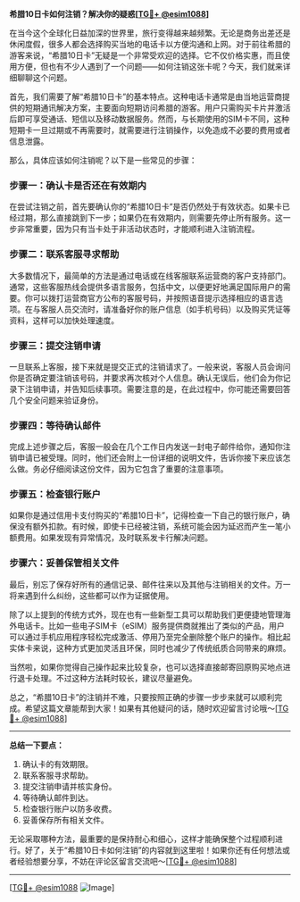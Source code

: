 **希腊10日卡如何注销？解决你的疑惑[[TG💪+ @esim1088](https://t.me/s/esim1088)]**

在当今这个全球化日益加深的世界里，旅行变得越来越频繁。无论是商务出差还是休闲度假，很多人都会选择购买当地的电话卡以方便沟通和上网。对于前往希腊的游客来说，“希腊10日卡”无疑是一个非常受欢迎的选择。它不仅价格实惠，而且使用方便，但也有不少人遇到了一个问题——如何注销这张卡呢？今天，我们就来详细聊聊这个问题。

首先，我们需要了解“希腊10日卡”的基本特点。这种电话卡通常是由当地运营商提供的短期通讯解决方案，主要面向短期访问希腊的游客。用户只需购买卡片并激活后即可享受通话、短信以及移动数据服务。然而，与长期使用的SIM卡不同，这种短期卡一旦过期或不再需要时，就需要进行注销操作，以免造成不必要的费用或者信息泄露。

那么，具体应该如何注销呢？以下是一些常见的步骤：

### 步骤一：确认卡是否还在有效期内

在尝试注销之前，首先要确认你的“希腊10日卡”是否仍然处于有效状态。如果卡已经过期，那么直接跳到下一步；如果仍在有效期内，则需要先停止所有服务。这一步非常重要，因为只有当卡处于非活动状态时，才能顺利进入注销流程。

### 步骤二：联系客服寻求帮助

大多数情况下，最简单的方法是通过电话或在线客服联系运营商的客户支持部门。通常，这些客服热线会提供多语言服务，包括中文，以便更好地满足国际用户的需要。你可以拨打运营商官方公布的客服号码，并按照语音提示选择相应的语言选项。在与客服人员交流时，请准备好你的账户信息（如手机号码）以及购买凭证等资料，这样可以加快处理速度。

### 步骤三：提交注销申请

一旦联系上客服，接下来就是提交正式的注销请求了。一般来说，客服人员会询问你是否确定要注销该号码，并要求再次核对个人信息。确认无误后，他们会为你记录下注销申请，并告知后续事项。需要注意的是，在此过程中，你可能还需要回答几个安全问题来验证身份。

### 步骤四：等待确认邮件

完成上述步骤之后，客服一般会在几个工作日内发送一封电子邮件给你，通知你注销申请已被受理。同时，他们还会附上一份详细的说明文件，告诉你接下来应该怎么做。务必仔细阅读这份文件，因为它包含了重要的注意事项。

### 步骤五：检查银行账户

如果你是通过信用卡支付购买的“希腊10日卡”，记得检查一下自己的银行账户，确保没有额外扣款。有时候，即使卡已经被注销，系统可能会因为延迟而产生一笔小额费用。如果发现有异常情况，及时联系发卡行解决问题。

### 步骤六：妥善保管相关文件

最后，别忘了保存好所有的通信记录、邮件往来以及其他与注销相关的文件。万一将来遇到什么纠纷，这些都可以作为证据使用。

除了以上提到的传统方式外，现在也有一些新型工具可以帮助我们更便捷地管理海外电话卡。比如一些电子SIM卡（eSIM）服务提供商就推出了类似的产品，用户可以通过手机应用程序轻松完成激活、停用乃至完全删除整个账户的操作。相比起实体卡来说，这种方式更加灵活且环保，同时也减少了传统纸质合同带来的麻烦。

当然啦，如果你觉得自己操作起来比较复杂，也可以选择直接邮寄回原购买地点进行退卡处理。不过这种方法耗时较长，建议尽量避免。

总之，“希腊10日卡”的注销并不难，只要按照正确的步骤一步步来就可以顺利完成。希望这篇文章能帮到大家！如果有其他疑问的话，随时欢迎留言讨论哦～[[TG💪+ @esim1088](https://t.me/s/esim1088)]

---

**总结一下要点：**
1. 确认卡的有效期限。
2. 联系客服寻求帮助。
3. 提交注销申请并核实身份。
4. 等待确认邮件到达。
5. 检查银行账户以防多收费。
6. 妥善保存所有相关文件。

无论采取哪种方法，最重要的是保持耐心和细心，这样才能确保整个过程顺利进行。好了，关于“希腊10日卡如何注销”的内容就到这里啦！如果你还有任何想法或者经验想要分享，不妨在评论区留言交流吧～[[TG💪+ @esim1088](https://t.me/s/esim1088)] 

---

[[TG💪+ @esim1088](https://t.me/s/esim1088) ![Image](https://i.postimg.cc/4NQfJmqS/Snipaste-2025-05-13-00-14-12.png)]